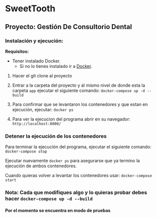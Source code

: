 # SweetTooth

## Proyecto: Gestión De Consultorio Dental

### Instalación y ejecución:

**Requisitos:**

* Tener instalado Docker.
    * Si no lo tienes instalado ir a [Docker](https://www.docker.com/).

1. Hacer el git clone al proyecto

2. Entrar a la carpeta del proyecto y al mismo nivel de donde esta la carpeta `app` ejecutar el siguiente comando: `docker-compose up -d --build`


3. Para confirmar que se levantaron los contenedores y que estan en ejecución, ejecutar: `docker ps`

3. Para ver la ejecucion del programa abrir en su navegador: `http://localhost:8000/`

### Detener la ejecución de los contenedores

Para terminar la ejecución del programa, ejecutar el siguiente comando: `docker-compose stop`

Ejecutar nuevamente `docker ps` para asegurarse que ya termino la ejecución de ambos contenedores.

Cuando quieras volver a levantar los contenedores usar: `docker-compose start`

### Nota: Cada que modifiques algo y lo quieras probar debes hacer `docker-compose up -d --build`

#### Por el momento se encuentra en modo de pruebas